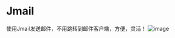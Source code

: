 # Jmail
使用Jmail发送邮件，不用跳转到邮件客户端，方便，灵活！
![image](https://github.com/gaoleiandroid1201/UploadPhoto/raw/master/screenshots/1.png)
